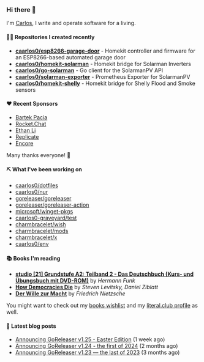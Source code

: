 ### Hi there 👋

I'm [Carlos](https://caarlos0.dev), I write and operate software for a living.

#### 👨‍💻 Repositories I created recently
- **[caarlos0/esp8266-garage-door](https://github.com/caarlos0/esp8266-garage-door)** - Homekit controller and firmware for an ESP8266-based automated garage door
- **[caarlos0/homekit-solarman](https://github.com/caarlos0/homekit-solarman)** - Homekit bridge for Solarman Inverters
- **[caarlos0/go-solarman](https://github.com/caarlos0/go-solarman)** - Go client for the SolarmanPV API
- **[caarlos0/solarman-exporter](https://github.com/caarlos0/solarman-exporter)** - Prometheus Exporter for SolarmanPV
- **[caarlos0/homekit-shelly](https://github.com/caarlos0/homekit-shelly)** - Homekit bridge for Shelly Flood and Smoke sensors


#### ❤️ Recent Sponsors
- [Bartek Pacia](https://github.com/bartekpacia)
- [Rocket.Chat](https://github.com/RocketChat)
- [Ethan Li](https://github.com/ethanjli)
- [Replicate](https://github.com/replicate)
- [Encore](https://github.com/encoredev)

Many thanks everyone! 🙏

#### ⛏️ What I've been working on

- [caarlos0/dotfiles](https://github.com/caarlos0/dotfiles)
- [caarlos0/nur](https://github.com/caarlos0/nur)
- [goreleaser/goreleaser](https://github.com/goreleaser/goreleaser)
- [goreleaser/goreleaser-action](https://github.com/goreleaser/goreleaser-action)
- [microsoft/winget-pkgs](https://github.com/microsoft/winget-pkgs)
- [caarlos0-graveyard/test](https://github.com/caarlos0-graveyard/test)
- [charmbracelet/wish](https://github.com/charmbracelet/wish)
- [charmbracelet/mods](https://github.com/charmbracelet/mods)
- [charmbracelet/x](https://github.com/charmbracelet/x)
- [caarlos0/env](https://github.com/caarlos0/env)

#### 📚 Books I'm reading
- **[studio [21] Grundstufe A2: Teilband 2 - Das Deutschbuch (Kurs- und Übungsbuch mit DVD-ROM)](https://literal.club/caarlos0/book/hermann-funk-studio-21-grundstufe-a2-teilband-2-das-deutschbuch-kurs-und-ubungsbuch-mit-dvd-rom-9zuoy)** by _Hermann Funk_
- **[How Democracies Die](https://literal.club/caarlos0/book/how-democracies-die-5395k)** by _Steven Levitsky, Daniel Ziblatt_
- **[Der Wille zur Macht](https://literal.club/caarlos0/book/friedrich-nietzsche-der-wille-zur-macht-5cvbc)** by _Friedrich Nietzsche_

You might want to check out my
[books wishlist](https://www.amazon.com.br/hz/wishlist/ls/EB8P7VS717SV)
and my [literal.club profile](https://literal.club/caarlos0) as well.

#### 📄 Latest blog posts
- [Announcing GoReleaser v1.25 - Easter Edition](https://carlosbecker.com/posts/goreleaser-v1.25/) (1 week ago)
- [Announcing GoReleaser v1.24 - the first of 2024](https://carlosbecker.com/posts/goreleaser-v1.24/) (2 months ago)
- [Announcing GoReleaser v1.23 — the last of 2023](https://carlosbecker.com/posts/goreleaser-v1.23/) (3 months ago)
